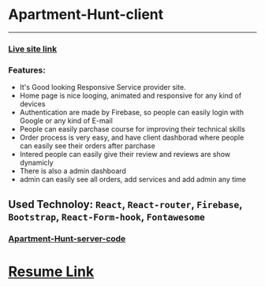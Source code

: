 # Apartment-Hunt-client
***
### [Live site link](https://apartment-hunt-49.web.app)
### Features: 
- It's Good looking Responsive Service provider site.
- Home page is nice looging, animated and responsive for any kind of devices
- Authentication are made by Firebase, so people can easily login with Google or any kind of E-mail
- People can easily parchase course for improving their technical skills
- Order process is very easy, and have client dashborad where people can easily see their orders after parchase
- Intered people can easily give their review and reviews are show dynamicly
- There is also a admin dashboard
- admin can easily see all orders, add services and add admin any time
## Used Technoloy: `React`, `React-router`, `Firebase`, `Bootstrap`, `React-Form-hook`, `Fontawesome`

### [Apartment-Hunt-server-code](https://github.com/HrridoyV2/Apartment-Hunt-server)

# [Resume Link](https://drive.google.com/file/d/1WbxGWa7vjGYUeyp7ex6QgOYhkk2iaBmV/view?usp=sharing)
